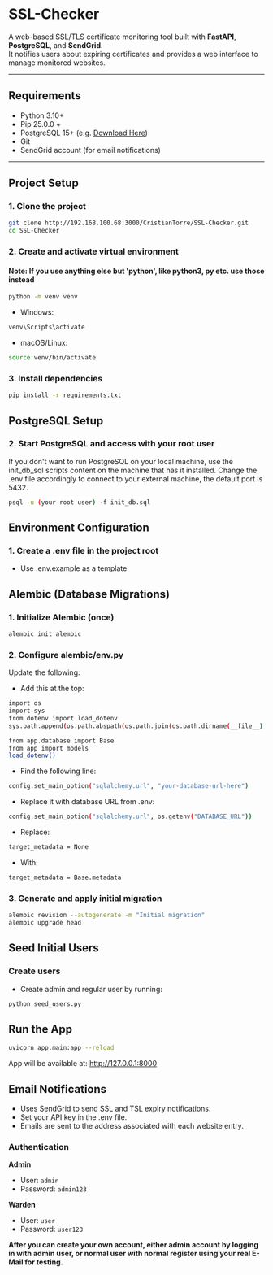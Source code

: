 #  SSL-Checker

A web-based SSL/TLS certificate monitoring tool built with **FastAPI**, **PostgreSQL**, and **SendGrid**.  
It notifies users about expiring certificates and provides a web interface to manage monitored websites.

---

##  Requirements

- Python 3.10+
- Pip 25.0.0 +
- PostgreSQL 15+ (e.g. [Download Here](https://www.postgresql.org/download/))
- Git
- SendGrid account (for email notifications)

---

##  Project Setup

### 1. Clone the project

```bash
git clone http://192.168.100.68:3000/CristianTorre/SSL-Checker.git
cd SSL-Checker
```
### 2. Create and activate virtual environment
#### Note: If you use anything else but 'python', like python3, py etc. use those instead
```bash
python -m venv venv
```
- Windows: 
```bash
venv\Scripts\activate
```
- macOS/Linux: 
```bash
source venv/bin/activate
```
### 3. Install dependencies
```bash
pip install -r requirements.txt
```
## PostgreSQL Setup


### 2. Start PostgreSQL and access with your root user

If you don't want to run PostgreSQL on your local machine, use the init_db_sql scripts content on the machine that has it installed.
Change the .env file accordingly to connect to your external machine, the default port is 5432.

```bash
psql -u (your root user) -f init_db.sql
```

## Environment Configuration

### 1. Create a .env file in the project root

- Use .env.example as a template


## Alembic (Database Migrations)

### 1. Initialize Alembic (once)
```bash
alembic init alembic
```
### 2. Configure alembic/env.py

Update the following:

- Add this at the top:
```bash
import os
import sys
from dotenv import load_dotenv
sys.path.append(os.path.abspath(os.path.join(os.path.dirname(__file__), '..')))

from app.database import Base
from app import models
load_dotenv()
```
- Find the following line:
```bash
config.set_main_option("sqlalchemy.url", "your-database-url-here")
```
- Replace it with database URL from .env:
```bash
config.set_main_option("sqlalchemy.url", os.getenv("DATABASE_URL"))
```
- Replace:
```bash
target_metadata = None
```
- With:
```bash
target_metadata = Base.metadata
```
### 3. Generate and apply initial migration
```bash
alembic revision --autogenerate -m "Initial migration"
alembic upgrade head
```
## Seed Initial Users

### Create users

- Create admin and regular user by running:
```bash
python seed_users.py
```
## Run the App
```bash
uvicorn app.main:app --reload
```

App will be available at:
http://127.0.0.1:8000

## Email Notifications

- Uses SendGrid to send SSL and TSL expiry notifications.
- Set your API key in the .env file.
- Emails are sent to the address associated with each website entry.

### Authentication

**Admin**
- User: `admin`
- Password: `admin123`

**Warden**
- User: `user`
- Password: `user123`

**After you can create your own account, either admin account by logging in with admin user, or normal user with normal register using your real E-Mail for testing.**